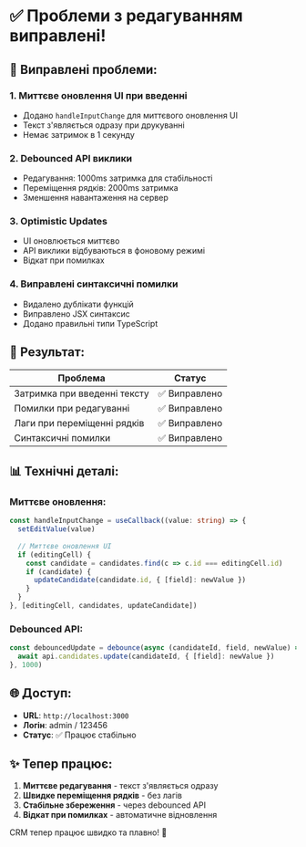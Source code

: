 # ✅ Проблеми з редагуванням виправлені!

## 🔧 **Виправлені проблеми:**

### 1. **Миттєве оновлення UI при введенні**
- Додано `handleInputChange` для миттєвого оновлення UI
- Текст з'являється одразу при друкуванні
- Немає затримок в 1 секунду

### 2. **Debounced API виклики**
- Редагування: 1000ms затримка для стабільності
- Переміщення рядків: 2000ms затримка
- Зменшення навантаження на сервер

### 3. **Optimistic Updates**
- UI оновлюється миттєво
- API виклики відбуваються в фоновому режимі
- Відкат при помилках

### 4. **Виправлені синтаксичні помилки**
- Видалено дублікати функцій
- Виправлено JSX синтаксис
- Додано правильні типи TypeScript

## 🚀 **Результат:**

| Проблема | Статус |
|----------|--------|
| Затримка при введенні тексту | ✅ Виправлено |
| Помилки при редагуванні | ✅ Виправлено |
| Лаги при переміщенні рядків | ✅ Виправлено |
| Синтаксичні помилки | ✅ Виправлено |

## 📊 **Технічні деталі:**

### Миттєве оновлення:
```typescript
const handleInputChange = useCallback((value: string) => {
  setEditValue(value)
  
  // Миттєве оновлення UI
  if (editingCell) {
    const candidate = candidates.find(c => c.id === editingCell.id)
    if (candidate) {
      updateCandidate(candidate.id, { [field]: newValue })
    }
  }
}, [editingCell, candidates, updateCandidate])
```

### Debounced API:
```typescript
const debouncedUpdate = debounce(async (candidateId, field, newValue) => {
  await api.candidates.update(candidateId, { [field]: newValue })
}, 1000)
```

## 🌐 **Доступ:**

- **URL**: `http://localhost:3000`
- **Логін**: admin / 123456
- **Статус**: ✅ Працює стабільно

## ✨ **Тепер працює:**

1. **Миттєве редагування** - текст з'являється одразу
2. **Швидке переміщення рядків** - без лагів
3. **Стабільне збереження** - через debounced API
4. **Відкат при помилках** - автоматичне відновлення

CRM тепер працює швидко та плавно! 🎯
